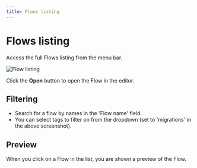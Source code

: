 ```yaml
---
title: Flows listing
---
```


# Flows listing

Access the full Flows listing from the menu bar.

![Flow listing](flows-listing.png)

Click the **Open** button to open the Flow in the editor.

## Filtering

- Search for a flow by names in the 'Flow name' field.
- You can select tags to filter on from the dropdown (set to 'migrations' in the above screenshot). 

## Preview
When you click on a Flow in the list, you are shown a preview of the Flow.

